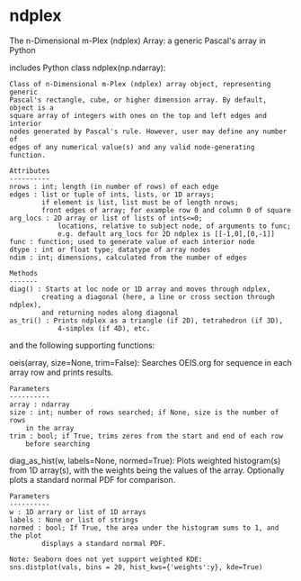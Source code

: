 # ndplex
The n-Dimensional m-Plex (ndplex) Array: a generic Pascal's array in Python

includes Python class ndplex(np.ndarray):

    Class of n-Dimensional m-Plex (ndplex) array object, representing generic 
    Pascal's rectangle, cube, or higher dimension array. By default, object is a 
    square array of integers with ones on the top and left edges and interior 
    nodes generated by Pascal's rule. However, user may define any number of 
    edges of any numerical value(s) and any valid node-generating function. 

    Attributes
    ----------
    nrows : int; length (in number of rows) of each edge
    edges : list or tuple of ints, lists, or 1D arrays; 
            if element is list, list must be of length nrows;
            front edges of array; for example row 0 and column 0 of square
    arg_locs : 2D array or list of lists of ints<=0; 
                locations, relative to subject node, of arguments to func;
                e.g. default arg_locs for 2D ndplex is [[-1,0],[0,-1]]
    func : function; used to generate value of each interior node
    dtype : int or float type; datatype of array nodes
    ndim : int; dimensions, calculated from the number of edges
    
    Methods
    -------
    diag() : Starts at loc node or 1D array and moves through ndplex,
            creating a diagonal (here, a line or cross section through ndplex),
            and returning nodes along diagonal
    as_tri() : Prints ndplex as a triangle (if 2D), tetrahedron (if 3D),
                4-simplex (if 4D), etc.
                
and the following supporting functions:

oeis(array, size=None, trim=False):
    Searches OEIS.org for sequence in each array row and prints results.

    Parameters
    ----------
    array : ndarray
    size : int; number of rows searched; if None, size is the number of rows
        in the array
    trim : bool; if True, trims zeros from the start and end of each row
        before searching

diag_as_hist(w, labels=None, normed=True):
    Plots weighted histogram(s) from 1D array(s), with the weights being the 
    values of the array. Optionally plots a standard normal PDF for comparison. 

    Parameters
    ----------
    w : 1D arrary or list of 1D arrays
    labels : None or list of strings 
    normed : bool; If True, the area under the histogram sums to 1, and the plot
            displays a standard normal PDF.
    
    Note: Seaborn does not yet support weighted KDE:
    sns.distplot(vals, bins = 20, hist_kws={'weights':y}, kde=True)
